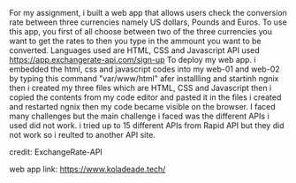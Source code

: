 For my assignment, i built a web app that allows users check the conversion rate between three currencies namely US dollars, Pounds and Euros.
	To use this app, you first of all choose between two of the three currencies you want to get the rates to then you type in the ammount you want to be converted.
Languages used are HTML, CSS and Javascript 
API used https://app.exchangerate-api.com/sign-up
	To deploy my web app. i embedded the html, css and javascript  codes into my web-01 and web-02 by typing this command "var/www/html" afer installling and startinh ngnix then i created my three files which are HTML, CSS and Javascript then i copied the contents from my code editor and pasted it in the files i created and restarted ngnix then my code became visible on the browser. 
I faced many challenges but the main challenge i faced was the different APIs i used did not work. i tried up to 15 different APIs from  Rapid API but they did not work so i reulted to another API site.

credit: ExchangeRate-API

web app link: https://www.koladeade.tech/
